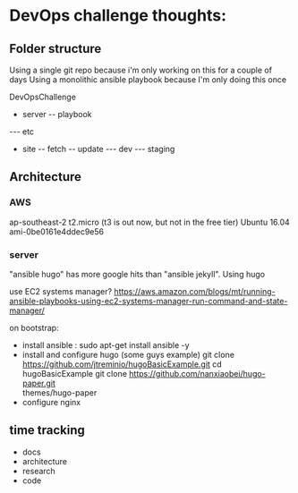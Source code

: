 # DevOps challenge thoughts:



## Folder structure
Using a single git repo because i'm only working on this for a couple of days
Using a monolithic ansible playbook because I'm only doing this once

DevOpsChallenge
- server
-- playbook

--- etc
- site
-- fetch
-- update
--- dev 
--- staging

## Architecture
### AWS 
ap-southeast-2
t2.micro  (t3 is out now, but not in the free tier)
Ubuntu 16.04
ami-0be0161e4ddec9e56 

### server 
"ansible hugo" has more google hits than "ansible jekyll". Using hugo

use EC2 systems manager? https://aws.amazon.com/blogs/mt/running-ansible-playbooks-using-ec2-systems-manager-run-command-and-state-manager/
 
on bootstrap:
- install ansible : sudo apt-get install ansible -y
- install and configure hugo (some guys example)
    git clone https://github.com/jtreminio/hugoBasicExample.git
    cd hugoBasicExample
    git clone https://github.com/nanxiaobei/hugo-paper.git \
    themes/hugo-paper
- configure nginx

## time tracking
- docs
- architecture
- research
- code
 